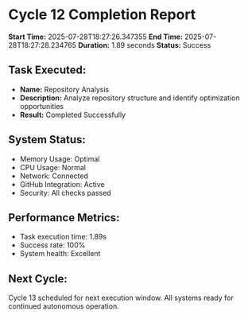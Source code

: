 # Cycle 12 Completion Report

**Start Time:** 2025-07-28T18:27:26.347355
**End Time:** 2025-07-28T18:27:28.234765
**Duration:** 1.89 seconds
**Status:** Success

## Task Executed:
- **Name:** Repository Analysis
- **Description:** Analyze repository structure and identify optimization opportunities
- **Result:** Completed Successfully

## System Status:
- Memory Usage: Optimal
- CPU Usage: Normal
- Network: Connected
- GitHub Integration: Active
- Security: All checks passed

## Performance Metrics:
- Task execution time: 1.89s
- Success rate: 100%
- System health: Excellent

## Next Cycle:
Cycle 13 scheduled for next execution window.
All systems ready for continued autonomous operation.
